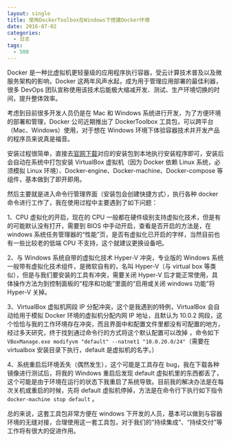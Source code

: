 ```yaml
---
layout: single
title: 使用DockerToolbox在Windows下搭建Docker环境
date: 2016-07-02
categories:
  - 日志
tags:
  - 500
---
```


Docker 是一种比虚拟机更轻量级的应用程序执行容器，受云计算技术普及以及微服务架构的影响，Docker 这两年风声水起，成为用于管理应用部署的最佳利器，很多 DevOps 团队宣称使用该技术后能极大缩减开发、测试、生产环境切换的时间，提升整体效率。

考虑到目前很多开发人员仍是在 Mac 和 Windows 系统进行开发，为了方便环境的部署和管理，Docker 公司近期推出了 DockerToolbox 工具包，可以跨平台（Mac、Windows）使用，对于想在 Windows 环境下体验容器技术并开发产品的程序员来说真是福音。

安装过程很简单，直接去[官网下载](https://www.docker.com/products/docker-toolbox)对应的安装包到本地执行安装程序即可，安装后会自动在系统中打包安装 VirtualBox 虚拟机（因为 Docker 依赖 Linux 系统，必须模拟 Linux 环境）、Docker-engine、Docker-machine、Docker-compose 等组件，基本做到了即开即用。

然后主要就是进入命令行管理界面（安装包会创建快捷方式），执行各种 docker 命令进行工作了，我在使用过程中主要遇到了如下问题：

1、CPU 虚拟化的开启，现在的 CPU 一般都在硬件级别支持虚拟化技术，但是有的可能默认没有打开，需要到 BIOS 中手动开启，查看是否开启的方法是，在 windows 系统任务管理器的“性能”页，是否有虚拟化已开启的字样，当然目前也有一些比较老的低端 CPU 不支持，这个就建议更换设备吧。

2、与 Windows 系统自带的虚拟化技术 Hyper-V 冲突，专业版的 Windows 系统一般带有虚拟化技术组件，是微软自有的，名叫 Hyper-V（与 virtual box 等类似），但是与我们要安装的工具有冲突，需要关闭 Hyper-V 后才能正常使用，具体操作方法为到控制面板的“程序和功能”里面的“启用或关闭 windows 功能”将 Hyper-V 关掉。

3、VirtualBox 虚拟机网段 IP 分配冲突，这个是我遇到的特例，VirtualBox 会自动给用于模拟 Docker 环境的虚拟机分配内网 IP 地址，且默认为 10.0.2 网段，这个恰恰与我的工作环境存在冲突，而且界面中和配置文件里都没有可配置的地方，经过多天研究，终于找到通过命令行的方式将这个默认配置可以改掉 ，命令如下`
VBoxManage.exe modifyvm "default" --natnet1 "10.0.20.0/24"`（需要在 virtualbox 安装目录下执行，default 是虚拟机的名字。）

4、系统重启后环境丢失（偶然发生），这个可能是工具存在 bug，我在下载各种镜像进行测试后，将我的 Windows 重启后发现 default 虚拟机里的东西都丢了，这个可能是由于环境在运行的状态下我重启了系统导致。目前我的解决办法是在每次关机或重启的时候，先将 default 虚拟机停掉，方法是在命令行下执行如下指令`docker-machine stop default` 。

总的来说，这套工具包非常方便在 windows 下开发的人员，基本可以做到与容器环境的无缝对接，合理使用这一套工具包，对于我们的“持续集成”、“持续交付”等工作将有很大的促进作用。
